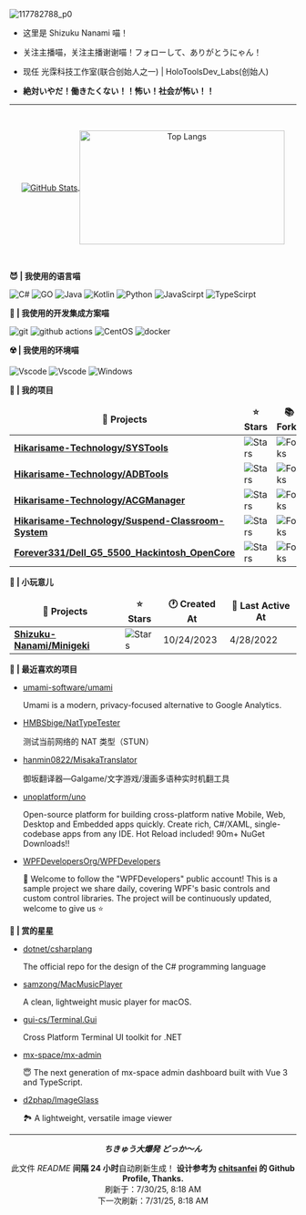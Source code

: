 ![117782788_p0](https://github.com/user-attachments/assets/38f4b2c6-de17-4db9-ba54-e35e7fecccc4)

- 这里是 Shizuku Nanami 喵！

- 关注主播喵，关注主播谢谢喵！フォローして、ありがとうにゃん！

- 现任 光霂科技工作室(联合创始人之一) | HoloToolsDev_Labs(创始人)

- **絶対いやだ！働きたくない！！怖い！社会が怖い！！**

---

<br />

<p align="center">
  <a href="https://github.com/Shizuku-Nanami/">
    <img align="center" alt="GitHub Stats" src="https://github-readme-stats.vercel.app/api?username=Shizuku-Nanami&show_icons=true&include_all_commits=true&theme=transparent" />
  </a>
  <a href="https://github.com/Shizuku-Nanami/">
    <img align="center" alt="Top Langs" height="200" width="360" src="https://github-readme-stats.vercel.app/api/top-langs/?username=Shizuku-Nanami&layout=compact&theme=transparent" />
  </a>
</p>

<br />

**😈 | 我使用的语言喵**

<p>
  <img alt="C#" src="https://custom-icon-badges.demolab.com/badge/C%23-%23239120.svg?logo=cshrp&style=for-the-badge&logoColor=white">
  <img alt="GO" src="https://img.shields.io/badge/Go-%2300ADD8.svg?&logo=go&logoColor=white&style=for-the-badge">
  <img alt="Java" src="https://img.shields.io/badge/Java-%23ED8B00.svg?logo=openjdk&logoColor=white&style=for-the-badge">
  <img alt="Kotlin" src="https://img.shields.io/badge/Kotlin-%237F52FF.svg?style=for-the-badge&logo=kotlin&logoColor=white">
  <img alt="Python" src="https://img.shields.io/badge/python-3670A0?style=for-the-badge&logo=python&logoColor=ffdd54">
  <img alt="JavaScirpt" src="https://img.shields.io/badge/JavaScript-F7DF1E.svg?style=for-the-badge&logo=JavaScript&logoColor=black">
  <img alt="TypeScirpt" src="https://img.shields.io/badge/typescript-%23007ACC.svg?style=for-the-badge&logo=typescript&logoColor=white">  
</p>


**🤤 | 我使用的开发集成方案喵**

<p>
  <img alt="git" src="https://img.shields.io/badge/git-%23F05033.svg?style=for-the-badge&logo=git&logoColor=white" />
  <img alt="github actions" src="https://img.shields.io/badge/github%20actions-%232671E5.svg?style=for-the-badge&logo=githubactions&logoColor=white" />
  <img alt="CentOS" src="https://img.shields.io/badge/CentOS-292929?style=for-the-badge&logo=centos&logoColor=white">
  <img alt="docker" src="https://img.shields.io/badge/Docker-2496ED.svg?style=for-the-badge&logo=Docker&logoColor=white">
</p>

**☢️ | 我使用的环境喵**

<p>
<img alt="Vscode" src="https://img.shields.io/badge/Visual%20Studio%20Code-0078d7.svg?style=for-the-badge&logo=visual-studio-code&logoColor=white">
<img alt="Vscode" src="https://img.shields.io/badge/Visual%20Studio-cb95f8.svg?style=for-the-badge&logo=visual-studio-code&logoColor=white">
<img alt="Windows" src="https://img.shields.io/badge/Windows-0078D6?style=for-the-badge&logo=windows&logoColor=white">
</p>

**🧪 | 我的项目**

<table><thead align=center><tr><td><b>🎁 Projects</b></td><td><b>⭐ Stars</b></td><td><b>📚 Forks</b></td><td><b>🛎 Issues</b></td><td><b>📬 Pull requests</b></td><td><b>💡 Last Commit</b></td></tr></thead><tbody><tr><td><a href=https://github.com/Hikarisame-Technology/SYSTools><b>Hikarisame-Technology/SYSTools</b></a></td><td><img alt=Stars src="https://img.shields.io/github/stars/Hikarisame-Technology/SYSTools?style=flat-square&labelColor=343b41"></td><td><img alt=Forks src="https://img.shields.io/github/forks/Hikarisame-Technology/SYSTools?style=flat-square&labelColor=343b41"></td><td><a href=https://github.com/Hikarisame-Technology/SYSTools/issues target=_blank><img alt=Issues src="https://img.shields.io/github/issues/Hikarisame-Technology/SYSTools?style=flat-square&labelColor=343b41"></a></td><td><a href=https://github.com/Hikarisame-Technology/SYSTools/pulls target=_blank><img alt="Pull Requests"src="https://img.shields.io/github/issues-pr/Hikarisame-Technology/SYSTools?style=flat-square&labelColor=343b41"></a></td><td><a href=https://github.com/Hikarisame-Technology/SYSTools/commits target=_blank><img alt="Last Commits"src="https://img.shields.io/github/last-commit/Hikarisame-Technology/SYSTools?style=flat-square&labelColor=343b41"></a></td></tr><tr><td><a href=https://github.com/Hikarisame-Technology/ADBTools><b>Hikarisame-Technology/ADBTools</b></a></td><td><img alt=Stars src="https://img.shields.io/github/stars/Hikarisame-Technology/ADBTools?style=flat-square&labelColor=343b41"></td><td><img alt=Forks src="https://img.shields.io/github/forks/Hikarisame-Technology/ADBTools?style=flat-square&labelColor=343b41"></td><td><a href=https://github.com/Hikarisame-Technology/ADBTools/issues target=_blank><img alt=Issues src="https://img.shields.io/github/issues/Hikarisame-Technology/ADBTools?style=flat-square&labelColor=343b41"></a></td><td><a href=https://github.com/Hikarisame-Technology/ADBTools/pulls target=_blank><img alt="Pull Requests"src="https://img.shields.io/github/issues-pr/Hikarisame-Technology/ADBTools?style=flat-square&labelColor=343b41"></a></td><td><a href=https://github.com/Hikarisame-Technology/ADBTools/commits target=_blank><img alt="Last Commits"src="https://img.shields.io/github/last-commit/Hikarisame-Technology/ADBTools?style=flat-square&labelColor=343b41"></a></td></tr><tr><td><a href=https://github.com/Hikarisame-Technology/ACGManager><b>Hikarisame-Technology/ACGManager</b></a></td><td><img alt=Stars src="https://img.shields.io/github/stars/Hikarisame-Technology/ACGManager?style=flat-square&labelColor=343b41"></td><td><img alt=Forks src="https://img.shields.io/github/forks/Hikarisame-Technology/ACGManager?style=flat-square&labelColor=343b41"></td><td><a href=https://github.com/Hikarisame-Technology/ACGManager/issues target=_blank><img alt=Issues src="https://img.shields.io/github/issues/Hikarisame-Technology/ACGManager?style=flat-square&labelColor=343b41"></a></td><td><a href=https://github.com/Hikarisame-Technology/ACGManager/pulls target=_blank><img alt="Pull Requests"src="https://img.shields.io/github/issues-pr/Hikarisame-Technology/ACGManager?style=flat-square&labelColor=343b41"></a></td><td><a href=https://github.com/Hikarisame-Technology/ACGManager/commits target=_blank><img alt="Last Commits"src="https://img.shields.io/github/last-commit/Hikarisame-Technology/ACGManager?style=flat-square&labelColor=343b41"></a></td></tr><tr><td><a href=https://github.com/Hikarisame-Technology/Suspend-Classroom-System><b>Hikarisame-Technology/Suspend-Classroom-System</b></a></td><td><img alt=Stars src="https://img.shields.io/github/stars/Hikarisame-Technology/Suspend-Classroom-System?style=flat-square&labelColor=343b41"></td><td><img alt=Forks src="https://img.shields.io/github/forks/Hikarisame-Technology/Suspend-Classroom-System?style=flat-square&labelColor=343b41"></td><td><a href=https://github.com/Hikarisame-Technology/Suspend-Classroom-System/issues target=_blank><img alt=Issues src="https://img.shields.io/github/issues/Hikarisame-Technology/Suspend-Classroom-System?style=flat-square&labelColor=343b41"></a></td><td><a href=https://github.com/Hikarisame-Technology/Suspend-Classroom-System/pulls target=_blank><img alt="Pull Requests"src="https://img.shields.io/github/issues-pr/Hikarisame-Technology/Suspend-Classroom-System?style=flat-square&labelColor=343b41"></a></td><td><a href=https://github.com/Hikarisame-Technology/Suspend-Classroom-System/commits target=_blank><img alt="Last Commits"src="https://img.shields.io/github/last-commit/Hikarisame-Technology/Suspend-Classroom-System?style=flat-square&labelColor=343b41"></a></td></tr><tr><td><a href=https://github.com/Forever331/Dell_G5_5500_Hackintosh_OpenCore><b>Forever331/Dell_G5_5500_Hackintosh_OpenCore</b></a></td><td><img alt=Stars src="https://img.shields.io/github/stars/Forever331/Dell_G5_5500_Hackintosh_OpenCore?style=flat-square&labelColor=343b41"></td><td><img alt=Forks src="https://img.shields.io/github/forks/Forever331/Dell_G5_5500_Hackintosh_OpenCore?style=flat-square&labelColor=343b41"></td><td><a href=https://github.com/Forever331/Dell_G5_5500_Hackintosh_OpenCore/issues target=_blank><img alt=Issues src="https://img.shields.io/github/issues/Forever331/Dell_G5_5500_Hackintosh_OpenCore?style=flat-square&labelColor=343b41"></a></td><td><a href=https://github.com/Forever331/Dell_G5_5500_Hackintosh_OpenCore/pulls target=_blank><img alt="Pull Requests"src="https://img.shields.io/github/issues-pr/Forever331/Dell_G5_5500_Hackintosh_OpenCore?style=flat-square&labelColor=343b41"></a></td><td><a href=https://github.com/Forever331/Dell_G5_5500_Hackintosh_OpenCore/commits target=_blank><img alt="Last Commits"src="https://img.shields.io/github/last-commit/Forever331/Dell_G5_5500_Hackintosh_OpenCore?style=flat-square&labelColor=343b41"></a></td></tr></tbody></table>

**🎩 | 小玩意儿**

<table><thead align=center><tr><td><b>🎁 Projects</b></td><td><b>⭐ Stars</b></td><td><b>🕐 Created At</b></td><td><b>📅 Last Active At</b></td></tr></thead><tbody><tr><td><a href=https://github.com/Shizuku-Nanami/Minigeki target=_blank><b>Shizuku-Nanami/Minigeki</b></a></td><td><img alt=Stars src="https://img.shields.io/github/stars/Shizuku-Nanami/Minigeki?style=flat-square&labelColor=343b41"></td><td>10/24/2023</td><td>4/28/2022</td></tr></tbody></table>

**💖 | 最近喜欢的项目**

<ul><li><a href=https://github.com/umami-software/umami>umami-software/umami</a><p>Umami is a modern, privacy-focused alternative to Google Analytics.</p></li><li><a href=https://github.com/HMBSbige/NatTypeTester>HMBSbige/NatTypeTester</a><p>测试当前网络的 NAT 类型（STUN）</p></li><li><a href=https://github.com/hanmin0822/MisakaTranslator>hanmin0822/MisakaTranslator</a><p>御坂翻译器—Galgame/文字游戏/漫画多语种实时机翻工具</p></li><li><a href=https://github.com/unoplatform/uno>unoplatform/uno</a><p>Open-source platform for building cross-platform native Mobile, Web, Desktop and Embedded apps quickly. Create rich, C#/XAML, single-codebase apps from any IDE. Hot Reload included! 90m+ NuGet Downloads!!</p></li><li><a href=https://github.com/WPFDevelopersOrg/WPFDevelopers>WPFDevelopersOrg/WPFDevelopers</a><p>🎉 Welcome to follow the "WPFDevelopers" public account! This is a sample project we share daily, covering WPF's basic controls and custom control libraries. The project will be continuously updated, welcome to give us ⭐️</p></li></ul>

**🌟 | 赏的星星**

<ul><li><a href=https://github.com/dotnet/csharplang>dotnet/csharplang</a><p>The official repo for the design of the C# programming language</p></li><li><a href=https://github.com/samzong/MacMusicPlayer>samzong/MacMusicPlayer</a><p>A clean, lightweight music player for macOS.</p></li><li><a href=https://github.com/gui-cs/Terminal.Gui>gui-cs/Terminal.Gui</a><p>Cross Platform Terminal UI toolkit for .NET</p></li><li><a href=https://github.com/mx-space/mx-admin>mx-space/mx-admin</a><p>😇 The next generation of mx-space admin dashboard built with Vue 3 and TypeScript.</p></li><li><a href=https://github.com/d2phap/ImageGlass>d2phap/ImageGlass</a><p>🏞 A lightweight, versatile image viewer</p></li></ul>

------------

<p align=center><strong><i> ちきゅう大爆発 どっか～ん  </i></strong></p>
<p align=center>此文件 <i>README</i> <b>间隔 24 小时</b>自动刷新生成！ <b>设计参考为 <a href=https://github.com/chitsanfei/chitsanfei>chitsanfei</a> 的 Github Profile, Thanks.</b><br>刷新于：7/30/25, 8:18 AM<br>下一次刷新：7/31/25, 8:18 AM</p>
